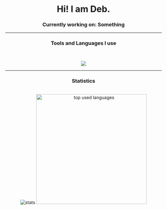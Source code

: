
<h1 align="center">Hi! I am Deb.</h1>

<div align="center">
<h3>Currently working on: Something</h3>
 </div>
 
<hr/>
<h3 align="center">Tools and Languages I use</h3>

<br/>
<p align="center">
  <a href="https://skillicons.dev">
    <img src="https://skillicons.dev/icons?i=androidstudio,debian,html,css,c,py,visualstudio,vscode&theme=dark" />
  </a>
</p>
<hr/>

<h3 align="center">Statistics</h3>
<br>
<div align=center>
   <img src="https://github-readme-stats.vercel.app/api?username=dbl-Lm&custom_title=My Statistics&show_icons=true&account_private=true&theme=holi&rank_icon=github&border_radius=7" alt="stats" />
   <img width=355 src="https://github-readme-stats.vercel.app/api/top-langs/?username=DebianLam&langs_count=8&theme=holi&border_radius=7" alt="top used languages" />
</div>

